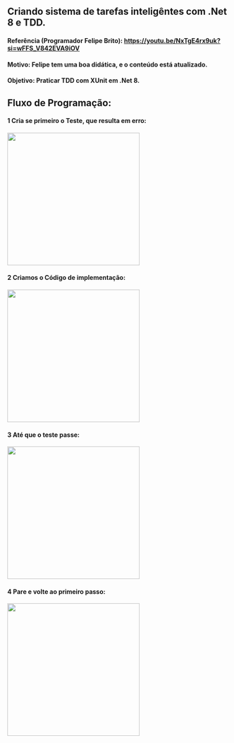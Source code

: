 
## Criando sistema de tarefas inteligêntes com .Net 8 e TDD.
#### Referência (Programador Felipe Brito): https://youtu.be/NxTgE4rx9uk?si=wFFS_V842EVA9iOV
#### Motivo: Felipe tem uma boa didática, e o conteúdo está atualizado.
#### Objetivo: Praticar TDD com XUnit em .Net 8.

## Fluxo de Programação:
#### 1 Cria se primeiro o Teste, que resulta em erro:
<img style="width: 300px" src="https://github.com/AugustoOmena/SistemaTarefasInteligentes/assets/122471298/a56a60d8-fe24-4d19-8ce2-08212cd651ae"/>

#### 2 Criamos o Código de implementação:
<img style="width: 300px" src="https://github.com/AugustoOmena/SistemaTarefasInteligentes/assets/122471298/5de69443-74bf-4ea3-9221-47f81f4e67e7"/>

#### 3 Até que o teste passe:
<img style="width: 300px" src="https://github.com/AugustoOmena/SistemaTarefasInteligentes/assets/122471298/fff4a3ab-5e0f-4a7c-b4f7-cc25d577e359"/>

#### 4 Pare e volte ao primeiro passo:
<img style="width: 300px" src="https://github.com/AugustoOmena/SistemaTarefasInteligentes/assets/122471298/a3ea4522-f569-4a56-9c88-a7515f81af58"/>

